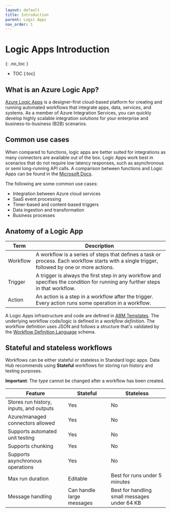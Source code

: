 ```yaml
---
layout: default
title: Introduction
parent: Logic Apps
nav_order: 1
---
```


# Logic Apps Introduction
{: .no_toc }

- TOC
{:toc}

## What is an Azure Logic App?

[Azure Logic Apps](https://learn.microsoft.com/en-us/azure/logic-apps/)
is a designer-first cloud-based platform for creating and running 
automated workflows that integrate apps, data, services, and systems. 
As a member of Azure Integration Services, you can quickly develop highly 
scalable integration solutions for your enterprise and 
business-to-business (B2B) scenarios.

## Common use cases

When compared to functions, logic apps are better suited for integrations 
as many connectors are available out of the box. Logic Apps work best in 
scenarios that do not require low latency responses, such as asynchronous 
or semi long-running API calls. A comparison between functions and Logic Apps 
can be found in the 
[Microsoft Docs](https://learn.microsoft.com/en-us/azure/azure-functions/functions-compare-logic-apps-ms-flow-webjobs).

The following are some common use cases:

- Integration between Azure cloud services
- SaaS event processing
- Timer-based and content-based triggers
- Data ingestion and transformation
- Business processes

## Anatomy of a Logic App

| Term      | Description | 
| --------- | ----------- |
| Workflow  | A workflow is a series of steps that defines a task or process. Each workflow starts with a single trigger, followed by one or more actions. |
| Trigger   | A trigger is always the first step in any workflow and specifies the condition for running any further steps in that workflow. |
| Action    | An action is a step in a workflow after the trigger. Every action runs some operation in a workflow. | 

A Logic Apps infrastructure and code are defined in 
[ARM Templates](https://learn.microsoft.com/en-us/azure/azure-resource-manager/templates/overview). 
The underlying workflow code/logic is defined in a _workflow definition_. 
The workflow definition uses JSON and follows a structure that's validated 
by the 
[Workflow Definition Language](https://learn.microsoft.com/en-us/azure/logic-apps/logic-apps-workflow-definition-language)
schema.

## Stateful and stateless workflows

Workflows can be either stateful or stateless in Standard logic apps. 
Data Hub recommends using **Stateful** workflows for storing 
run history and testing purposes.

**Important**: The type cannot be changed after a workflow has been created.

| Feature                                   | Stateful                      | Stateless | 
| ----------------------------------------- | ----------------------------- | -- |
| Stores run history, inputs, and outputs   | Yes                           | No | 
| Azure/managed connectors allowed          | Yes                           | No | 
| Supports automated unit testing           | Yes                           | No |
| Supports chunking                         | Yes                           | No | 
| Supports asynchronous operations          | Yes                           | No | 
| Max run duration                          | Editable                      | Best for runs under 5 minutes | 
| Message handling                          | Can handle large messages     | Best for handling small messages under 64 KB | 
